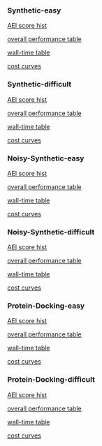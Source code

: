 
### Synthetic-easy

[AEI score hist](post_processed_data\pics\Synthetic_easy\all_problem_cost_curve_logX.png)

[overall performance table](overall_tables/synthetic-easy.md)

[wall-time table](wall_time/synthetic-easy.md)

[cost curves](cost_curves/Synthetic_easy/pic.md)

### Synthetic-difficult

[AEI score hist]()

[overall performance table](overall_tables/synthetic-diff.md)

[wall-time table](wall_time/synthetic-diff.md)

[cost curves](cost_curves/Synthetic_difficult/pic.md)

### Noisy-Synthetic-easy

[AEI score hist]()

[overall performance table](overall_tables/noisy-easy.md)

[wall-time table](wall_time/noisy-easy.md)

[cost curves](cost_curves/Noisy-Synthetic_easy/pic.md)

### Noisy-Synthetic-difficult

[AEI score hist]()

[overall performance table](overall_tables/noisy-diff.md)

[wall-time table](wall_time/noisy-diff.md)

[cost curves](cost_curves/Noisy-Synthetic_difficult/pic.md)

### Protein-Docking-easy

[AEI score hist]()

[overall performance table](overall_tables/protein-easy.md)

[wall-time table](wall_time/protein-easy.md)

[cost curves](cost_curves/Protein_easy/pic.md)

### Protein-Docking-difficult

[AEI score hist]()

[overall performance table](overall_tables/protein-diff.md)

[wall-time table](wall_time/protein-diff.md)

[cost curves](cost_curves/Protein_difficult/pic.md)

